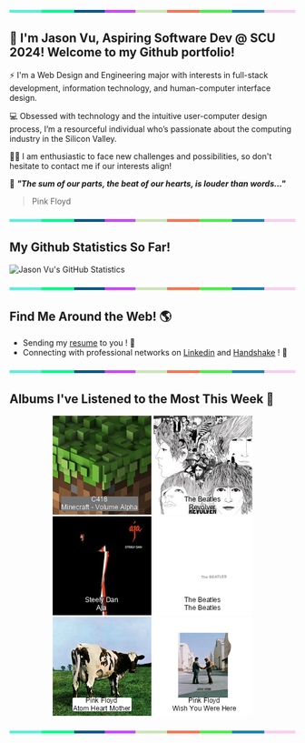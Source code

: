 <img src="./.github/workflows/banner_strip.png" width="100%" height="5px">

## 👋 I'm Jason Vu, Aspiring Software Dev @ SCU 2024! Welcome to my Github portfolio! 

⚡ I'm a Web Design and Engineering major with interests in full-stack development, information technology, and human-computer interface design.

💻 Obsessed with technology and the intuitive user-computer design process, I’m a resourceful individual who’s passionate about the computing industry in the Silicon Valley.

🙋‍♂️ I am enthusiastic to face new challenges and possibilities, so don't hesitate to contact me if our interests align!

🤝 ***"The sum of our parts, the beat of our hearts, is louder than words..."***
> Pink Floyd

<img src="./.github/workflows/banner_strip.png" width="100%" height="5px">

## My Github Statistics So Far!
![Jason Vu's GitHub Statistics](https://github-readme-stats.vercel.app/api?username=JAVAB3ANS&show_icons=true)

<img src="./.github/workflows/banner_strip.png" width="100%" height="5px">

## Find Me Around the Web! 🌎
- Sending my [resume](https://javab3ans.github.io/pdfs/resume.pdf) to you ! 📝
- Connecting with professional networks on [Linkedin](https://www.linkedin.com/in/jason-anh-vu/) and [Handshake](https://scu.joinhandshake.com/stu/users/25718798) ! 💼  

<img src="./.github/workflows/banner_strip.png" width="100%" height="5px">

## Albums I've Listened to the Most This Week 🎹 

<!-- lastfm -->
<p align="center"><a href="https://www.last.fm/music/C418/Minecraft+-+Volume+Alpha"><img src="./album-covers-finished/album-cover_final_0.png" title="C418 - Minecraft - Volume Alpha"></a> <a href="https://www.last.fm/music/The+Beatles/Revolver"><img src="./album-covers-finished/album-cover_final_1.png" title="The Beatles - Revolver"></a> <a href="https://www.last.fm/music/Steely+Dan/Aja"><img src="./album-covers-finished/album-cover_final_2.png" title="Steely Dan - Aja"></a> <a href="https://www.last.fm/music/The+Beatles/The+Beatles"><img src="./album-covers-finished/album-cover_final_3.png" title="The Beatles - The Beatles"></a> <a href="https://www.last.fm/music/Pink+Floyd/Atom+Heart+Mother"><img src="./album-covers-finished/album-cover_final_4.png" title="Pink Floyd - Atom Heart Mother"></a> <a href="https://www.last.fm/music/Pink+Floyd/Wish+You+Were+Here"><img src="./album-covers-finished/album-cover_final_5.png" title="Pink Floyd - Wish You Were Here"></a> </p>

<img src="./.github/workflows/banner_strip.png" width="100%" height="5px">
